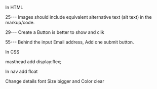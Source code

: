 In HTML

25--- Images should include equivalent alternative text (alt text) in the markup/code.

29--- Create a Button is better to show and clik

55--- Behind the input Email address, Add one submit button.

In CSS

masthead add display:flex;

In nav add float 

Change details font Size bigger and Color clear
